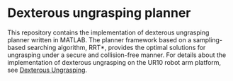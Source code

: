 # Dexterous ungrasping planner
This repository contains the implementation of dexterous ungrasping planner written in MATLAB. The planner framework based on a sampling-based searching algorithm, RRT*, provides the optimal solutions for ungrasping under a secure and collision-free manner. For details about the implementation of dexterous ungrasping on the UR10 robot arm platform, see [Dexterous Ungrasping](https://github.com/HKUST-RML/shallow_depth_insertion).

